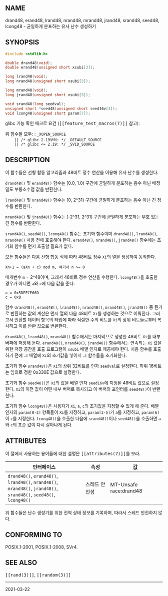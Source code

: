 ## NAME

drand48, erand48, lrand48, nrand48, mrand48, jrand48, srand48, seed48, lcong48 - 균일하게 분포하는 유사 난수 생성하기

## SYNOPSIS

```c
#include <stdlib.h>

double drand48(void);
double erand48(unsigned short xsubi[3]);

long lrand48(void);
long nrand48(unsigned short xsubi[3]);

long mrand48(void);
long jrand48(unsigned short xsubi[3]);

void srand48(long seedval);
unsigned short *seed48(unsigned short seed16v[3]);
void lcong48(unsigned short param[7]);
```

glibc 기능 확인 매크로 요건 (<tt>[[feature_test_macros(7)]]</tt> 참고):

위 함수들 모두:
:   `_XOPEN_SOURCE`<br>
    `    || /* glibc 2.19부터: */ _DEFAULT_SOURCE`<br>
    `    || /* glibc <= 2.19: */ _SVID_SOURCE`

## DESCRIPTION

이 함수들은 선형 합동 알고리즘과 48비트 정수 연산을 이용해 유사 난수를 생성한다.

`drand48()` 및 `erand48()` 함수는 [0.0, 1.0) 구간에 균일하게 분포하는 음수 아닌 배정밀도 부동소수점 값을 반환한다.

`lrand48()` 및 `nrand48()` 함수는 [0, 2^31) 구간에 균일하게 분포하는 음수 아닌 긴 정수를 반환한다.

`mrand48()` 및 `jrand48()` 함수는 [-2^31, 2^31) 구간에 균일하게 분포하는 부호 있는 긴 정수를 반환한다.

`srand48()`, `seed48()`, `lcong48()` 함수는 초기화 함수이며 `drand48()`, `lrand48()`, `mrand48()` 사용 전에 호출해야 한다. `erand48()`, `nrand48()`, `jrand48()` 함수에는 초기화 함수를 먼저 호출할 필요가 없다.

모든 함수들은 다음 선형 합동 식에 따라 48비트 정수 `Xi`의 열을 생성하여 동작한다.

```text
Xn+1 = (aXn + c) mod m, 여기서 n >= 0
```

매개변수 `m` = 2^48이며, 그래서 48비트 정수 연산을 수행한다. `lcong48()`을 호출한 경우가 아니면 `a`와 `c`에 다음 값을 준다.

```text
a = 0x5DEECE66D
c = 0xB
```

함수 `drand48()`, `erand48()`, `lrand48()`, `nrand48()`, `mrand48()`, `jrand48()` 중 뭔가로 반환하는 값의 계산은 먼저 열의 다음 48비트 `Xi`를 생성하는 것으로 이뤄진다. 그러고서 반환할 데이터 항목의 타입에 따라 적절한 수의 비트를 `Xi`의 상위 비트들로부터 복사하고 이를 반환 값으로 변환한다.

`drand48()`, `lrand48()`, `mrand48()` 함수에서는 마지막으로 생성한 48비트 `Xi`를 내부 버퍼에 저장해 둔다. `erand48()`, `nrand48()`, `jrand48()` 함수에서는 연속되는 `Xi` 값을 위한 저장 공간을 호출 프로그램이 `xsubi` 배열 인자로 제공해야 한다. 처음 함수를 호출하기 전에 그 배열에 `Xi`의 초기값을 넣어서 그 함수들을 초기화한다.

초기화 함수 `srand48()`은 `Xi`의 상위 32비트를 인자 `seedval`로 설정한다. 하위 16비트는 임의로 정한 0x330E 값으로 설정한다.

초기화 함수 `seed48()`은 `Xi`의 값을 배열 인자 `seed16v`에 지정된 48비트 값으로 설정한다. `Xi`의 이전 값이 어떤 내부 버퍼로 복사되고 이 버퍼의 포인터를 `seed48()`이 반환한다.

초기화 함수 `lcong48()`은 사용자가 `Xi`, `a`, `c`의 초기값을 지정할 수 있게 해 준다. 배열 인자의 `param[0-2]` 항목들이 `Xi`를 지정하고, `param[3-5]`가 `a`를 지정하고, `param[6]`이 `c`를 지정한다. `lcong48()`을 호출한 다음에 `srand48()`이나 `seed48()`을 호출하면 `a`와 `c`의 표준 값이 다시 살아나게 된다.

## ATTRIBUTES

이 절에서 사용하는 용어들에 대한 설명은 <tt>[[attributes(7)]]</tt>를 보라.

| 인터페이스 | 속성 | 값 |
| --- | --- | --- |
| `drand48()`, `erand48()`, `lrand48()`, `nrand48()`,<br>`mrand48()`, `jrand48()`, `srand48()`, `seed48()`,<br>`lcong48()` | 스레드 안전성 | MT-Unsafe race:drand48 |

위 함수들은 난수 생성기를 위한 전역 상태 정보를 기록하며, 따라서 스레드 안전하지 않다.

## CONFORMING TO

POSIX.1-2001, POSIX.1-2008, SVr4.

## SEE ALSO

<tt>[[rand(3)]]</tt>, <tt>[[random(3)]]</tt>

----

2021-03-22
